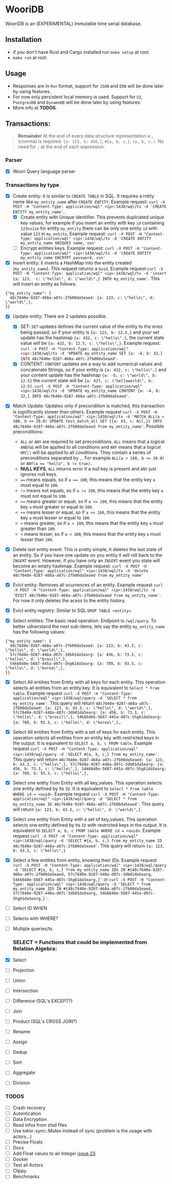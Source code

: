 # WooriDB

WooriDB is an (EXPERIMENTAL) immutable time serial database.

## Installation
- if you don't have Rust and Cargo installed run `make setup` at root.
- `make run` at root.

## Usage
* Responses are in `Ron` format, support for `JSON` and `EDN` will be done later by using features.
* For now only persistent local memory is used. Support for `S3`, `PsotgresDB` and `DynamoDB` will be done later by using features.
* More info at **TODOS**.

## Transactions:
> **Remainder**
> At the end of every data structure representation a `,` (comma) is required. `{a: 123, b: 456,}`, `#{a, b, c,}`, `(a, b, c,)`. No need for `;` at the end of each expression.

### Parser
- [x] Woori Query language parser

### Transactions by type
- [x] Create entity: it is similar to `CREATE TABLE` in SQL. It requires a rntity name like `my_entity_name` after `CREATE ENTITY`. Example request: `curl -X POST -H "Content-Type: application/wql" <ip>:1438/wql/tx -d 'CREATE ENTITY my_entity_name'`. 
  - [x] Create entity with Unique identifier. This prevents duplciated unique key values, for example if you insert an entity with key `id` containing `123usize` for entity `my_entity` there can be only one entity `id` with value `123` in `my_entity`. Example request: `curl -X POST -H "Content-Type: application/wql" <ip>:1438/wql/tx -d 'CREATE ENTITY my_entity_name UNIQUES name, ssn'`
  - [ ] Encrypt entities keys. Example request: `curl -X POST -H "Content-Type: application/wql" <ip>:1438/wql/tx -d 'CREATE ENTITY my_entity_name ENCRYPT password, ssn'`

- [x] Insert entity: it inserts a HashMap into the entity created (`my_entity_name`). This request returns a `Uuid`. Ecample request `curl -X POST -H "Content-Type: application/wql" <ip>:1438/wql/tx -d 'insert {a: 123,  c: \"hello\", d: \"world\",} INTO my_entity_name'`. This will insert an entity as follows:
```
{"my_entity_name": {
  48c7640e-9287-468a-a07c-2fb00da5eaed: {a: 123, c: \"hello\", d: \"world\",},
}}
```

- [x] Update entity: There are 2 updates possible.

  - [x] SET: `SET` updates defines the current value of the entity to the ones being passed, so if your entity is `{a: 123, b: 12.5,}` and your set update has the hashmap `{a: 432, c: \"hello\",}`, the current state value will be `{a: 432, b: 12.5, c: \"hello\",}`. Example request:  `curl -X POST -H "Content-Type: application/wql" <ip>:1438/wql/tx -d 'UPDATE my_entity_name SET {a: -4, b: 32,} INTO 48c7640e-9287-468a-a07c-2fb00da5eaed'`.
  - [x] CONTENT: `CONTENT` updates are a way to add numerical values and concatenate Strings, so if your entity is `{a: 432, c: \"hello\",}` and your content update has the hashmap `{a: -5, c: \"world\", b: 12.5}` the current state will be `{a: 427, c: \"helloworld\", b: 12.5}`. `curl -X POST -H "Content-Type: application/wql" <ip>:1438/wql/tx -d 'UPDATE my_entity_name CONTENT {a: -4, b: 32,} INTO 48c7640e-9287-468a-a07c-2fb00da5eaed'`.

- [x] Match Update: Updates only if precondition is matched, this transaction is significantly slower than others. Example request `curl -X POST -H "Content-Type: application/wql" <ip>:1438/wql/tx -d 'MATCH ALL(a > 100, b <= 20.0) UPDATE test_match_all SET {{a: 43, c: Nil,}} INTO 48c7640e-9287-468a-a07c-2fb00da5eaed from my_entity_name'`. Possible preconditions:
  - `ALL` or `ANY` are required to set preconditions. `ALL` means that a logical `AND`/`&&` will be applied to all conditions and `ANY` means that a logical `OR`/`||` will be applied to all conditions. They contain a series of preconditions separated by `,`. For example `ALL(a > 100, b <= 20.0)` or `ANY(a == "hello", b != true)`.
  - **NULL KEYS**, `ALL` returns error if a null key is present and `ANY` just ignores null keys.
  - `==` means equals, so if `a == 100`, this means that the entity key `a` must equal to `100`.
  - `!=` means not equals, so if `a != 100`, this means that the entity key `a` must not equal to `100`.
  - `>=` means greater or equal, so if `a >= 100`, this means that the entity key `a` must greater or equal to `100`.
  - `<=` means lesser or equal, so if `a <= 100`, this means that the entity key `a` must lesser or equal to `100`.
  - `>` means greater, so if `a > 100`, this means that the entity key `a` must greater than `100`. 
  - `<` means lesser, so if `a < 100`, this means that the entity key `a` must lesser than `100`. 

- [x] Delete last entity event: This is pretty simple, it deletes the last state of an entity. So if you have one update on you entity it will roll back to the `INSERT` event. However, if you have only an `INSERT` event you state will become an empty hashmap. Example request: `curl -X POST -H "Content-Type: application/wql" <ip>:1438/wql/tx -d 'delete 48c7640e-9287-468a-a07c-2fb00da5eaed from my_entity_name'`
  <!-- - [ ] Delete entity at specified time. Example request: `curl -X POST -H "Content-Type: application/wql" <ip>:1438/wql/tx -d 'delete 48c7640e-9287-468a-a07c-2fb00da5eaed from my_entity_name AT <DATE-TIME>'` -->

- [x] Evict entity: Removes all ocurrences of an entity. Example request `curl -X POST -H "Content-Type: application/wql" <ip>:1438/wql/tx -d 'EVICT 48c7640e-9287-468a-a07c-2fb00da5eaed from my_entity_name'`. For now it only deletes the acess to the entity history.
- [x] Evict entity registry: Similar to SQL `DROP TABLE <entity>`.

- [x] Select entities: The basic read operation. Endpoint is `/wql/query`. To better udnerstand the next sub-items, lets say the entity `my_entity_name` has the following values:
```
{"my_entity_name": {
  48c7640e-9287-468a-a07c-2fb00da5eaed: {a: 123, b: 43.3, c: \"hello\", d: \"world\",},
  57c7640e-9287-448a-d07c-3db01da5earg: {a: 456, b: 73.3, c: \"hello\", d: \"brasil\",},
  54k6640e-5687-445a-d07c-5hg61da5earg: {a: 789, b: 93.3, c: \"hello\", d: \"korea\",},
}}
```

  - [x] Select All entities from Entity with all keys for each entity. This operation selects all entities from an entity key. It is equivalent to `Select * From table`. Example request `curl -X POST -H "Content-Type: application/wql" <ip>:1438/wql/query -d 'SELECT * from my_entity_name'`. This query will return `48c7640e-9287-468a-a07c-2fb00da5eaed: {a: 123, b: 43.3, c: \"hello\", d: \"world\",}, 57c7640e-9287-448a-d07c-3db01da5earg: {a: 456, b: 73.3, c: \"hello\", d: \"brasil\",}, 54k6640e-5687-445a-d07c-5hg61da5earg: {a: 789, b: 93.3, c: \"hello\", d: \"korea\",},`.
  - [x] Select All entities from Entity with a set of keys for each entity. This operation selects all entities from an entity key with restricted keys in the output. It is equivalent to `SELECT a, b, c FROM table`.  Example request `curl -X POST -H "Content-Type: application/wql" <ip>:1438/wql/query -d 'SELECT #{a, b, c,} from my_entity_name'`. This query will return `48c7640e-9287-468a-a07c-2fb00da5eaed: {a: 123, b: 43.3, c: \"hello\",}, 57c7640e-9287-448a-d07c-3db01da5earg: {a: 456, b: 73.3, c: \"hello\",}, 54k6640e-5687-445a-d07c-5hg61da5earg: {a: 789, b: 93.3, c: \"hello\",},` 
  - [x] Select one entity from Entity with all key_values. This operation selects one entity defined by its `ID`. It is equivalent to `Select * From table WHERE id = <uuid>`. Example request `curl -X POST -H "Content-Type: application/wql" <ip>:1438/wql/query -d 'SELECT * from my_entity_name ID 48c7640e-9287-468a-a07c-2fb00da5eaed'`. This query will return `{a: 123, b: 43.3, c: \"hello\", d: \"world\",}`.
  - [x] Select one entity from Entity with a set of key_values. This operation selects one entity defined by its `ID` with restricted keys in the output. It is equivalent to `SELECT a, b, c FROM table WHERE id = <uuid>`.  Example request `curl -X POST -H "Content-Type: application/wql" <ip>:1438/wql/query -d 'SELECT #{a, b, c,} from my_entity_name ID 48c7640e-9287-468a-a07c-2fb00da5eaed'`. This query will return `{a: 123, b: 43.3, c: \"hello\",}`
  - [x] Select a few entities from entity, knowing their IDs. Example request `curl -X POST -H "Content-Type: application/wql" <ip>:1438/wql/query -d 'SELECT #{a, b, c,} from my_entity_name IDS IN #{48c7640e-9287-468a-a07c-2fb00da5eaed, 57c7640e-9287-448a-d07c-3db01da5earg, 54k6640e-5687-445a-d07c-5hg61da5earg,}'` or `curl -X POST -H "Content-Type: application/wql" <ip>:1438/wql/query -d 'SELECT * from my_entity_name IDS IN #{48c7640e-9287-468a-a07c-2fb00da5eaed, 57c7640e-9287-448a-d07c-3db01da5earg, 54k6640e-5687-445a-d07c-5hg61da5earg,}'`.
  - [ ] Select ID WHEN
  - [ ] Selects with WHERE?

- [ ] Multiple queries/tx.
  
  ### SELECT = Functions that could be implemented from Relation Algebra:
- [x] Select
- [ ] Projection
- [ ] Union
- [ ] Intersection
- [ ] Difference (SQL's EXCEPT?)
- [ ] Join
- [ ] Product (SQL's CROSS JOIN?)
- [ ] Rename
- [ ] Assign
- [ ] Dedup
- [ ] Sort
- [ ] Aggregate
- [ ] Division

### TODOS
- [ ] Crash recovery
- [ ] Autentication
- [ ] Data Encryption
- [ ] Read infos from ztsd files
- [ ] Use tokio::sync::Mutex instead of sync (problem is the usage with actors...)
- [ ] Precise Floats
- [ ] Docs
- [ ] Add Float values to an Integer [issue 23](https://github.com/naomijub/wooridb/issues/23)
- [ ] Docker
- [ ] Test all Actors
- [ ] Clippy
- [ ] Benchmarks
